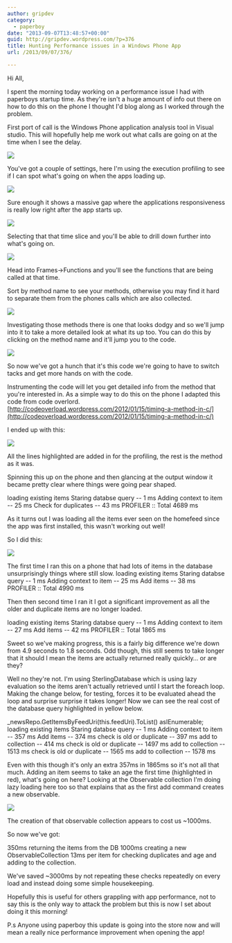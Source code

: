 ```yaml
---
author: gripdev
category:
  - paperboy
date: "2013-09-07T13:48:57+00:00"
guid: http://gripdev.wordpress.com/?p=376
title: Hunting Performance issues in a Windows Phone App
url: /2013/09/07/376/

---
```

Hi All,

I spent the morning today working on a performance issue I had with paperboys startup time. As they're isn't a huge amount of info out there on how to do this on the phone I thought I'd blog along as I worked through the problem.

First port of call is the Windows Phone application analysis tool in Visual studio. This will hopefully help me work out what calls are going on at the time when I see the delay.

![](/wp-content/uploads/2013/09/090713_1407_huntingperf1.png)

You've got a couple of settings, here I'm using the execution profiling to see if I can spot what's going on when the apps loading up.

![](/wp-content/uploads/2013/09/090713_1407_huntingperf2.png)

Sure enough it shows a massive gap where the applications responsiveness is really low right after the app starts up.

![](/wp-content/uploads/2013/09/090713_1407_huntingperf3.png)

Selecting that that time slice and you'll be able to drill down further into what's going on.

![](/wp-content/uploads/2013/09/090713_1407_huntingperf4.png)

Head into Frames->Functions and you'll see the functions that are being called at that time.

Sort by method name to see your methods, otherwise you may find it hard to separate them from the phones calls which are also collected.

![](/wp-content/uploads/2013/09/090713_1407_huntingperf5.png)

Investigating those methods there is one that looks dodgy and so we'll jump into it to take a more detailed look at what its up too. You can do this by clicking on the method name and it'll jump you to the code.

![](/wp-content/uploads/2013/09/090713_1407_huntingperf6.png)

So now we've got a hunch that it's this code we're going to have to switch tacks and get more hands on with the code.

Instrumenting the code will let you get detailed info from the method that you're interested in. As a simple way to do this on the phone I adapted this code from code overlord. [http://codeoverload.wordpress.com/2012/01/15/timing-a-method-in-c/](http://codeoverload.wordpress.com/2012/01/15/timing-a-method-in-c/)

I ended up with this:

![](/wp-content/uploads/2013/09/090713_1407_huntingperf7.png)

All the lines highlighted are added in for the profiling, the rest is the method as it was.

Spinning this up on the phone and then glancing at the output window it became pretty clear where things were going pear shaped.

loading existing items
 Staring databse query -- 1 ms
 Adding context to item -- 25 ms
 Check for duplicates -- 43 ms
PROFILER :: Total 4689 ms

As it turns out I was loading all the items ever seen on the homefeed since the app was first installed, this wasn't working out well!

So I did this:

![](/wp-content/uploads/2013/09/090713_1407_huntingperf8.png)

The first time I ran this on a phone that had lots of items in the database unsurprisingly things where still slow. loading existing items
 Staring databse query -- 1 ms
 Adding context to item -- 25 ms
 Add items -- 38 ms
PROFILER :: Total 4990 ms

Then then second time I ran it I got a significant improvement as all the older and duplicate items are no longer loaded.

loading existing items
 Staring databse query -- 1 ms
 Adding context to item -- 27 ms
 Add items -- 42 ms
PROFILER :: Total 1865 ms

Sweet so we've making progress, this is a fairly big difference we're down from 4.9 seconds to 1.8 seconds. Odd though, this still seems to take longer that it should I mean the items are actually returned really quickly… or are they?

Well no they're not. I'm using SterlingDatabase which is using lazy evaluation so the items aren't actually retrieved until I start the foreach loop. Making the change below, for testing, forces it to be evaluated ahead the loop and surprise surprise it takes longer! Now we can see the real cost of the database query highlighted in yellow below.

\_newsRepo.GetItemsByFeedUri(this.feedUri).ToList() asIEnumerable<INewsItem>;
loading existing items
Staring databse query -- 1 ms
 Adding context to item -- 357 ms
 Add items -- 374 ms
 check is old or duplicate -- 397 ms
add to collection -- 414 ms
 check is old or duplicate -- 1497 ms
 add to collection -- 1513 ms
 check is old or duplicate -- 1565 ms
 add to collection -- 1578 ms

Even with this though it's only an extra 357ms in 1865ms so it's not all that much. Adding an item seems to take an age the first time (highlighted in red), what's going on here? Looking at the Observable collection I'm doing lazy loading here too so that explains that as the first add command creates a new observable.

![](/wp-content/uploads/2013/09/090713_1407_huntingperf9.png)

The creation of that observable collection appears to cost us ~1000ms.

So now we've got:

350ms returning the items from the DB
1000ms creating a new ObservableCollection
13ms per item for checking duplicates and age and adding to the collection.

We've saved ~3000ms by not repeating these checks repeatedly on every load and instead doing some simple housekeeping.

Hopefully this is useful for others grappling with app performance, not to say this is the only way to attack the problem but this is now I set about doing it this morning!

P.s Anyone using paperboy this update is going into the store now and will mean a really nice performance improvement when opening the app!

